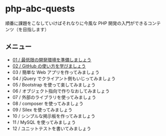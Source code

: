 # php-abc-quests

順番に課題をこなしていけばそれなりに今風な PHP 開発の入門ができるコンテンツ（を目指します）

## メニュー

* [01 / 最低限の開発環境を準備しましょう](01-environments)
* [02 / GitHub の使い方を学びましょう](02-github)
* 03 / 簡単な Web アプリを作ってみましょう
* 04 / jQuery でクライアント側もいじってみましょう
* 05 / Bootstrap を使って楽してみましょう
* 06 / オブジェクト指向で作りなおしてみましょう
* 07 / 外部のライブラリを使ってみましょう
* 08 / composer を使ってみましょう
* 09 / Silex を使ってみましょう
* 10 / シンプルな掲示板を作ってみましょう
* 11 / MySQL を使ってみましょう
* 12 / ユニットテストを書いてみましょう

